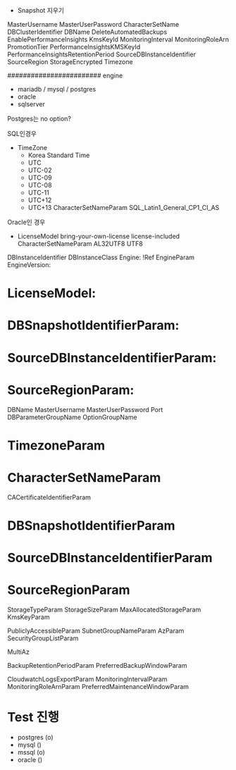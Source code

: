 * Snapshot 지우기

MasterUsername
MasterUserPassword
CharacterSetName
DBClusterIdentifier
DBName
DeleteAutomatedBackups
EnablePerformanceInsights
KmsKeyId
MonitoringInterval
MonitoringRoleArn
PromotionTier
PerformanceInsightsKMSKeyId
PerformanceInsightsRetentionPeriod
SourceDBInstanceIdentifier
SourceRegion
StorageEncrypted
Timezone


########################
engine
- mariadb / mysql / postgres
- oracle
- sqlserver

Postgres는 no option?


SQL인경우
* TimeZone
    * Korea Standard Time
    * UTC
    * UTC-02
    * UTC-09
    * UTC-08
    * UTC-11
    * UTC+12
    * UTC+13
CharacterSetNameParam
    SQL_Latin1_General_CP1_CI_AS

    
Oracle인 경우
* LicenseModel 
    bring-your-own-license
    license-included
CharacterSetNameParam
    AL32UTF8
    UTF8

DBInstanceIdentifier
DBInstanceClass
Engine: !Ref EngineParam
EngineVersion: 
# LicenseModel: 


#  DBSnapshotIdentifierParam:
#  SourceDBInstanceIdentifierParam:
#  SourceRegionParam:


DBName
MasterUsername
MasterUserPassword
Port
DBParameterGroupName
OptionGroupName
# TimezoneParam
# CharacterSetNameParam
CACertificateIdentifierParam


# DBSnapshotIdentifierParam
# SourceDBInstanceIdentifierParam
# SourceRegionParam


StorageTypeParam
StorageSizeParam
MaxAllocatedStorageParam
KmsKeyParam


PubliclyAccessibleParam
SubnetGroupNameParam
AzParam
SecurityGroupListParam


MultiAz


BackupRetentionPeriodParam
PreferredBackupWindowParam


CloudwatchLogsExportParam
MonitoringIntervalParam
MonitoringRoleArnParam
PreferredMaintenanceWindowParam


# Test 진행
* postgres (o)
* mysql ()
* mssql (o)
* oracle ()